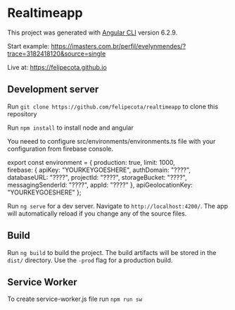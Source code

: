 # Realtimeapp

This project was generated with [Angular CLI](https://github.com/angular/angular-cli) version 6.2.9.

Start example: https://imasters.com.br/perfil/evelynmendes/?trace=3182418120&source=single

Live at: https://felipecota.github.io

## Development server

Run `git clone https://github.com/felipecota/realtimeapp` to clone this repository

Run `npm install` to install node and angular

You neeed to configure src/environments/environments.ts file with your configuration from firebase console.

export const environment = {
    production: true,
    limit: 1000,    
    firebase: {
        apiKey: "YOURKEYGOESHERE",
        authDomain: "????",
        databaseURL: "????",
        projectId: "????",
        storageBucket: "????",
        messagingSenderId: "????",
        appId: "????"
    },
    apiGeolocationKey: "YOURKEYGOESHERE"
  };

Run `ng serve` for a dev server. Navigate to `http://localhost:4200/`. The app will automatically reload if you change any of the source files.

## Build

Run `ng build` to build the project. The build artifacts will be stored in the `dist/` directory. Use the `-prod` flag for a production build.

## Service Worker

To create service-worker.js file run `npm run sw`
